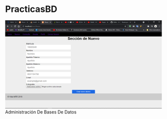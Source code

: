 # PracticasBD
![Portadainicial](https://github.com/JeserLeonel/PracticasBD/blob/main/Banner/MVC.png)
Administración De Bases De Datos 
